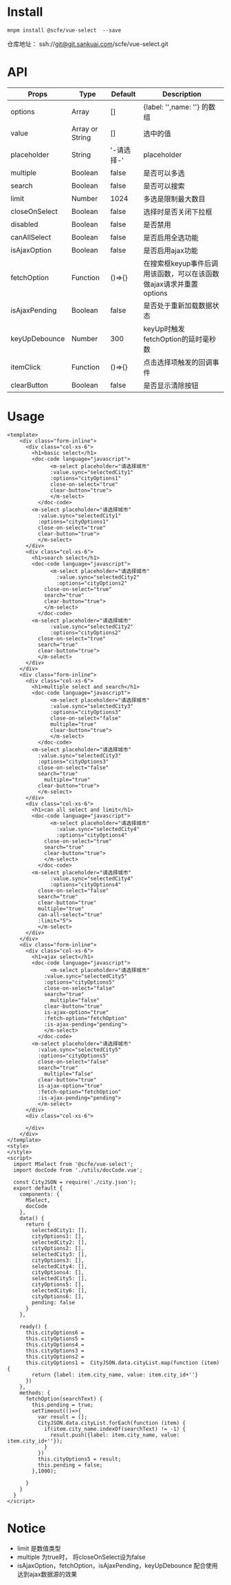 # Install

```
mnpm install @scfe/vue-select  --save
```
仓库地址： ssh://git@git.sankuai.com/scfe/vue-select.git

# API

Props |Type|Default | Description
---|---|---|---
options | Array| [] | {label: '',name: ''} 的数组
value | Array or String |[]|  选中的值
placeholder | String | '-请选择-'| placeholder
multiple | Boolean | false | 是否可以多选 
search | Boolean | false|  是否可以搜索
limit | Number |  1024| 多选是限制最大数目
closeOnSelect | Boolean | false | 选择时是否关闭下拉框
disabled | Boolean |  false | 是否禁用
canAllSelect | Boolean |  false | 是否启用全选功能
isAjaxOption | Boolean |  false | 是否启用ajax功能
fetchOption | Function |  ()=>{} | 在搜索框keyup事件后调用该函数，可以在该函数做ajax请求并重置options
isAjaxPending | Boolean | false | 是否处于重新加载数据状态
keyUpDebounce | Number | 300 | keyUp时触发fetchOption的延时毫秒数
itemClick | Function | ()=>{} | 点击选择项触发的回调事件
clearButton | Boolean | false | 是否显示清除按钮
# Usage
```
<template>
    <div class="form-inline">
      <div class="col-xs-6">
        <h1>basic select</h1>
        <doc-code language="javascript">
              <m-select placeholder="请选择城市" 
              :value.sync="selectedCity1" 
              :options="cityOptions1"
              close-on-select="true" 
              clear-button="true">
              </m-select>
          </doc-code>
        <m-select placeholder="请选择城市" 
          :value.sync="selectedCity1" 
          :options="cityOptions1"
          close-on-select="true" 
          clear-button="true">
          </m-select>
      </div>
      <div class="col-xs-6">
        <h1>search select</h1>
        <doc-code language="javascript">
              <m-select placeholder="请选择城市" 
                :value.sync="selectedCity2" 
                :options="cityOptions2"
            close-on-select="true" 
            search="true" 
            clear-button="true">
            </m-select>
          </doc-code>
        <m-select placeholder="请选择城市" 
              :value.sync="selectedCity2" 
              :options="cityOptions2"
          close-on-select="true" 
          search="true" 
          clear-button="true">
          </m-select>
      </div>
    </div>
    <div class="form-inline">
      <div class="col-xs-6">
        <h1>multiple select and search</h1>
        <doc-code language="javascript">
              <m-select placeholder="请选择城市" 
              :value.sync="selectedCity3" 
              :options="cityOptions3"
              close-on-select="false" 
              multiple="true"
              clear-button="true">
              </m-select>
          </doc-code>
        <m-select placeholder="请选择城市" 
          :value.sync="selectedCity3" 
          :options="cityOptions3"
          close-on-select="false"
          search="true" 
            multiple="true" 
          clear-button="true">
          </m-select>
      </div>
      <div class="col-xs-6">
        <h1>can all select and limit</h1>
        <doc-code language="javascript">
              <m-select placeholder="请选择城市" 
                :value.sync="selectedCity4" 
                :options="cityOptions4"
            close-on-select="true" 
            search="true" 
            clear-button="true">
            </m-select>
          </doc-code>
        <m-select placeholder="请选择城市" 
              :value.sync="selectedCity4" 
              :options="cityOptions4"
          close-on-select="false" 
          search="true" 
          clear-button="true"
          multiple="true"
          can-all-select="true"
          :limit="5">
          </m-select>
      </div>
    </div>
    <div class="form-inline">
      <div class="col-xs-6">
        <h1>ajax select</h1>
        <doc-code language="javascript">
              <m-select placeholder="请选择城市" 
            :value.sync="selectedCity5" 
            :options="cityOptions5"
            close-on-select="false"
            search="true" 
              multiple="false" 
            clear-button="true"
            is-ajax-option="true"
            :fetch-option="fetchOption"
            :is-ajax-pending="pending">
            </m-select>
          </doc-code>
        <m-select placeholder="请选择城市" 
          :value.sync="selectedCity5" 
          :options="cityOptions5"
          close-on-select="false"
          search="true" 
            multiple="false" 
          clear-button="true"
          is-ajax-option="true"
          :fetch-option="fetchOption"
          :is-ajax-pending="pending">
          </m-select>
      </div>
      <div class="col-xs-6">
        
      </div>
    </div>
</template>
<style>
</style>
<script>
  import MSelect from '@scfe/vue-select';
  import docCode from './utils/docCode.vue';

  const CityJSON = require('./city.json');
  export default {
    components: {
      MSelect,
      docCode
    },
    data() {
      return {
        selectedCity1: [],
        cityOptions1: [],
        selectedCity2: [],
        cityOptions2: [],
        selectedCity3: [],
        cityOptions3: [],
        selectedCity4: [],
        cityOptions4: [],
        selectedCity5: [],
        cityOptions5: [],
        selectedCity6: [],
        cityOptions6: [],
        pending: false
      }
    },

    ready() {
      this.cityOptions6 =
      this.cityOptions5 =
      this.cityOptions4 =
      this.cityOptions3 =
      this.cityOptions2 =
      this.cityOptions1 =  CityJSON.data.cityList.map(function (item) {
        return {label: item.city_name, value: item.city_id+''}
      })
    },
    methods: {
      fetchOption(searchText) {
        this.pending = true;
        setTimeout(()=>{
          var result = [];
          CityJSON.data.cityList.forEach(function (item) {
            if(item.city_name.indexOf(searchText) != -1) {
              result.push({label: item.city_name, value: item.city_id+''});
            }
          })
          this.cityOptions5 = result;
          this.pending = false;
        },1000);
        
      }
    }
  }
</script>
```
# Notice
- limit  是数值类型
- multiple 为true时， 将closeOnSelect设为false
- isAjaxOption，fetchOption，isAjaxPending，keyUpDebounce 配合使用达到ajax数据源的效果